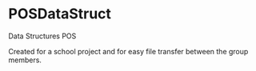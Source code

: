 # POSDataStruct
Data Structures POS

Created for a school project and for easy file transfer between the group members.


